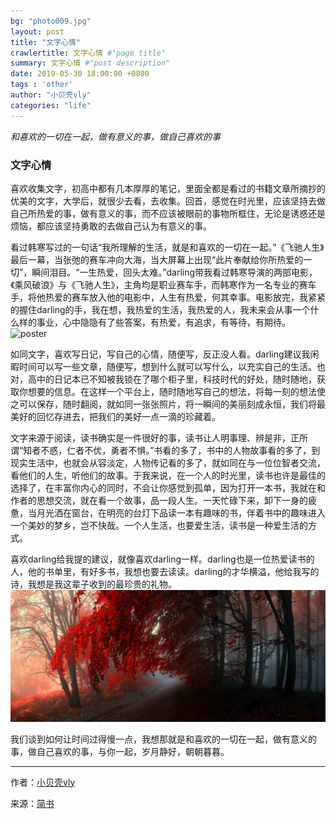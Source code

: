 ```yaml
---
bg: "photo009.jpg"
layout: post
title: "文字心情"
crawlertitle: 文字心情 #"page title"
summary: 文字心情 #"post description"
date: 2019-05-30 18:00:00 +0800
tags : 'other'
author: "小贝壳vly"
categories: "life"
---
```


*和喜欢的一切在一起，做有意义的事，做自己喜欢的事*

### 文字心情


喜欢收集文字，初高中都有几本厚厚的笔记，里面全都是看过的书籍文章所摘抄的优美的文字，大学后，就很少去看，去收集。回首，感觉在时光里，应该坚持去做自己所热爱的事，做有意义的事，而不应该被眼前的事物所框住，无论是诱惑还是烦恼，都应该坚持勇敢的去做自己认为有意义的事。

看过韩寒写过的一句话“我所理解的生活，就是和喜欢的一切在一起。”《飞驰人生》最后一幕，当张弛的赛车冲向大海，当大屏幕上出现“此片奉献给你所热爱的一切”，瞬间泪目。“一生热爱，回头太难。”darling带我看过韩寒导演的两部电影，《乘风破浪》与《飞驰人生》，主角均是职业赛车手，而韩寒作为一名专业的赛车手，将他热爱的赛车放入他的电影中，人生有热爱，何其幸事。电影放完，我紧紧的握住darling的手，我在想，我热爱的生活，我热爱的人，我未来会从事一个什么样的事业，心中隐隐有了些答案，有热爱，有追求，有等待，有期待。
![poster](https://i.loli.net/2019/05/31/5cf10a484903956933.png)

如同文字，喜欢写日记，写自己的心情，随便写，反正没人看。darling建议我闲暇时间可以写一些文章，随便写，想到什么就可以写什么，以充实自己的生活。也对，高中的日记本已不知被我锁在了哪个柜子里，科技时代的好处，随时随地，获取你想要的信息。在这样一个平台上，随时随地写自己的想法，将每一刻的想法使之可以保存，随时翻阅，就如同一张张照片，将一瞬间的美丽刻成永恒，我们将最美好的回忆存进去，把我们的美好一点一滴的珍藏着。

文字来源于阅读，读书确实是一件很好的事，读书让人明事理、辨是非，正所谓“知者不惑，仁者不优，勇者不惧。”书看的多了，书中的人物故事看的多了，到现实生活中，也就会从容淡定，人物传记看的多了，就如同在与一位位智者交流，看他们的人生，听他们的故事。于我来说，在一个人的时光里，读书也许是最佳的选择了，在丰富你内心的同时，不会让你感觉到孤单，因为打开一本书，我就在和作者的思想交流，就在看一个故事，品一段人生。一天忙碌下来，卸下一身的疲惫，当月光洒在窗台，在明亮的台灯下品读一本有趣味的书，伴着书中的趣味进入一个美妙的梦乡，岂不快哉。一个人生活，也要爱生活，读书是一种爱生活的方式。

喜欢darling给我提的建议，就像喜欢darling一样。darling也是一位热爱读书的人，他的书单里，有好多书，我想也要去读读。darling的才华横溢，他给我写的诗，我想是我这辈子收到的最珍贵的礼物。
![photo](https://raw.githubusercontent.com/vpromise/vpromise.github.io/master/assets/images/photo02.jpg)

我们谈到如何让时间过得慢一点，我想那就是和喜欢的一切在一起，做有意义的事，做自己喜欢的事，与你一起，岁月静好，朝朝暮暮。


---

作者：[小贝壳vly](https://www.jianshu.com/u/6b3c98d9a715)

来源：[简书](https://www.jianshu.com/p/fab4c42bf053)
